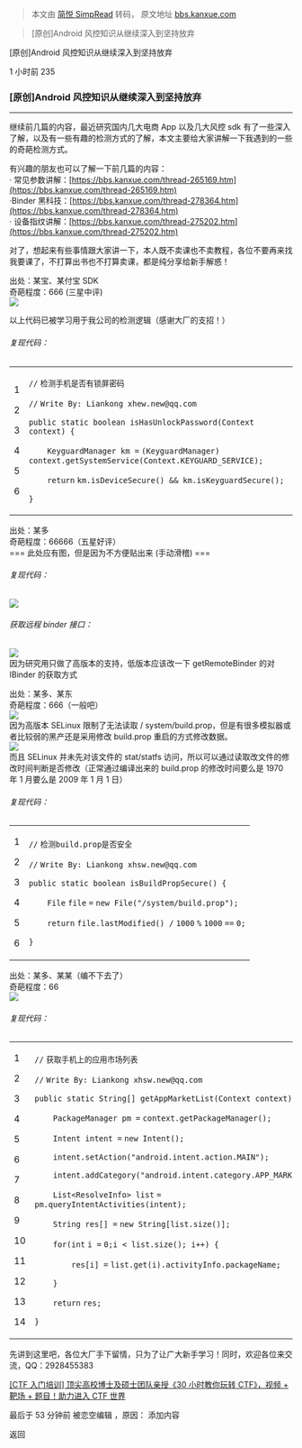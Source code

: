 > 本文由 [简悦 SimpRead](http://ksria.com/simpread/) 转码， 原文地址 [bbs.kanxue.com](https://bbs.kanxue.com/thread-279619.htm)

> [原创]Android 风控知识从继续深入到坚持放弃

[原创]Android 风控知识从继续深入到坚持放弃

1 小时前 235

### [原创]Android 风控知识从继续深入到坚持放弃

* * *

继续前几篇的内容，最近研究国内几大电商 App 以及几大风控 sdk 有了一些深入了解，以及有一些有趣的检测方式的了解，本文主要给大家讲解一下我遇到的一些的奇葩检测方式。

有兴趣的朋友也可以了解一下前几篇的内容：  
· 常见参数讲解：[https://bbs.kanxue.com/thread-265169.htm](https://bbs.kanxue.com/thread-265169.htm)  
·Binder 黑科技：[https://bbs.kanxue.com/thread-278364.htm](https://bbs.kanxue.com/thread-278364.htm)  
· 设备指纹讲解：[https://bbs.kanxue.com/thread-275202.htm](https://bbs.kanxue.com/thread-275202.htm)

对了，想起来有些事情跟大家讲一下，本人既不卖课也不卖教程，各位不要再来找我要课了，不打算出书也不打算卖课，都是纯分享给新手解惑！

出处：某宝、某付宝 SDK  
奇葩程度：666 (三星中评)  
![](https://bbs.kanxue.com/upload/attach/202311/862224_3M82DRWQGQ8P39B.webp)

以上代码已被学习用于我公司的检测逻辑（感谢大厂的支招！）

###### 复现代码：

<table><tbody><tr><td><p>1</p><p>2</p><p>3</p><p>4</p><p>5</p><p>6</p></td><td><p><code>/</code><code>/</code> <code>检测手机是否有锁屏密码</code></p><p><code>/</code><code>/</code> <code>Write By: Liankong xhew.new@qq.com</code></p><p><code>public static boolean isHasUnlockPassword(Context context) {</code></p><p><code>&nbsp;&nbsp;&nbsp;&nbsp;</code><code>KeyguardManager km </code><code>=</code> <code>(KeyguardManager) context.getSystemService(Context.KEYGUARD_SERVICE);</code></p><p><code>&nbsp;&nbsp;&nbsp;&nbsp;</code><code>return</code> <code>km.isDeviceSecure() &amp;&amp; km.isKeyguardSecure();</code></p><p><code>}</code></p></td></tr></tbody></table>

出处：某多  
奇葩程度：66666（五星好评）  
=== 此处应有图，但是因为不方便贴出来 (手动滑稽) ===

###### 复现代码：

![](https://bbs.kanxue.com/upload/attach/202311/862224_MEBNFE4ZU9M9TVH.webp)

###### 获取远程 binder 接口：

![](https://bbs.kanxue.com/upload/attach/202311/862224_7JUGGPNPMURJ7US.webp)  
因为研究用只做了高版本的支持，低版本应该改一下 getRemoteBinder 的对 IBinder 的获取方式

出处：某多、某东  
奇葩程度：666（一般吧）  
![](https://bbs.kanxue.com/upload/attach/202311/862224_98XH2U7REQAAYKT.webp)  
因为高版本 SELinux 限制了无法读取 / system/build.prop，但是有很多模拟器或者比较弱的黑产还是采用修改 build.prop 重启的方式修改数据。  
![](https://bbs.kanxue.com/upload/attach/202311/862224_UENUUPQQBCT4EPT.webp)  
而且 SELinux 并未先对该文件的 stat/statfs 访问，所以可以通过读取改文件的修改时间判断是否修改（正常通过编译出来的 build.prop 的修改时间要么是 1970 年 1 月要么是 2009 年 1 月 1 日）

###### 复现代码：

<table><tbody><tr><td><p>1</p><p>2</p><p>3</p><p>4</p><p>5</p><p>6</p></td><td><p><code>/</code><code>/</code> <code>检测build.prop是否安全</code></p><p><code>/</code><code>/</code> <code>Write By: Liankong xhsw.new@qq.com</code></p><p><code>public static boolean isBuildPropSecure() {</code></p><p><code>&nbsp;&nbsp;&nbsp;&nbsp;</code><code>File</code> <code>file</code> <code>=</code> <code>new </code><code>File</code><code>(</code><code>"/system/build.prop"</code><code>);</code></p><p><code>&nbsp;&nbsp;&nbsp;&nbsp;</code><code>return</code> <code>file</code><code>.lastModified() </code><code>/</code> <code>1000</code> <code>%</code> <code>1000</code> <code>=</code><code>=</code> <code>0</code><code>;</code></p><p><code>}</code></p></td></tr></tbody></table>

出处：某多、某某（编不下去了）  
奇葩程度：66  
![](https://bbs.kanxue.com/upload/attach/202311/862224_CGWWEPAE52J8Q6V.webp)

###### 复现代码：

<table><tbody><tr><td><p>1</p><p>2</p><p>3</p><p>4</p><p>5</p><p>6</p><p>7</p><p>8</p><p>9</p><p>10</p><p>11</p><p>12</p><p>13</p><p>14</p></td><td><p><code>/</code><code>/</code> <code>获取手机上的应用市场列表</code></p><p><code>/</code><code>/</code> <code>Write By: Liankong xhsw.new@qq.com</code></p><p><code>public static String[] getAppMarketList(Context context) {</code></p><p><code>&nbsp;&nbsp;&nbsp;&nbsp;</code><code>PackageManager pm </code><code>=</code> <code>context.getPackageManager();</code></p><p><code>&nbsp;&nbsp;&nbsp;&nbsp;</code><code>Intent intent </code><code>=</code> <code>new Intent();</code></p><p><code>&nbsp;&nbsp;&nbsp;&nbsp;</code><code>intent.setAction(</code><code>"android.intent.action.MAIN"</code><code>);</code></p><p><code>&nbsp;&nbsp;&nbsp;&nbsp;</code><code>intent.addCategory(</code><code>"android.intent.category.APP_MARKET"</code><code>);</code></p><p><code>&nbsp;&nbsp;&nbsp;&nbsp;</code><code>List</code><code>&lt;ResolveInfo&gt; </code><code>list</code> <code>=</code> <code>pm.queryIntentActivities(intent);</code></p><p><code>&nbsp;&nbsp;&nbsp;&nbsp;</code><code>String res[] </code><code>=</code> <code>new String[</code><code>list</code><code>.size()];</code></p><p><code>&nbsp;&nbsp;&nbsp;&nbsp;</code><code>for</code><code>(</code><code>int</code> <code>i </code><code>=</code> <code>0</code><code>;i &lt; </code><code>list</code><code>.size(); i</code><code>+</code><code>+</code><code>) {</code></p><p><code>&nbsp;&nbsp;&nbsp;&nbsp;&nbsp;&nbsp;&nbsp;&nbsp;</code><code>res[i] </code><code>=</code> <code>list</code><code>.get(i).activityInfo.packageName;</code></p><p><code>&nbsp;&nbsp;&nbsp;&nbsp;</code><code>}</code></p><p><code>&nbsp;&nbsp;&nbsp;&nbsp;</code><code>return</code> <code>res;</code></p><p><code>}</code></p></td></tr></tbody></table>

先讲到这里吧，各位大厂手下留情，只为了让广大新手学习！同时，欢迎各位来交流，QQ：2928455383

[[CTF 入门培训] 顶尖高校博士及硕士团队亲授《30 小时教你玩转 CTF》，视频 + 靶场 + 题目！助力进入 CTF 世界](http://www.kanxue.com/book-brief-170.htm#h3a6WRhDT9Q_3D)

最后于 53 分钟前 被恋空编辑 ，原因： 添加内容

返回